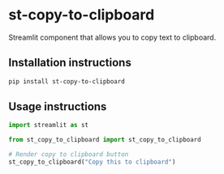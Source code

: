 # st-copy-to-clipboard

Streamlit component that allows you to copy text to clipboard.

## Installation instructions

```sh
pip install st-copy-to-clipboard
```

## Usage instructions

```python
import streamlit as st

from st_copy_to_clipboard import st_copy_to_clipboard

# Render copy to clipboard button
st_copy_to_clipboard("Copy this to clipboard")



```
